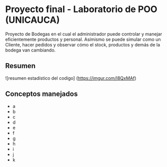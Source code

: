 # Proyecto final - Laboratorio de POO (UNICAUCA)
Proyecto de Bodegas en el cual el administrador puede controlar y manejar eficientemente productos y personal. 
Asímismo se puede simular como un Cliente, hacer pedidos y observar cómo el stock, productos y demás de la bodega van cambiando.
## Resumen
![resumen estadístico del codigo] (https://imgur.com/I8QxMAf)
## Conceptos manejados
- a
- b
- c
- d
- e
- f
- g
- h
- i
- j
- k
